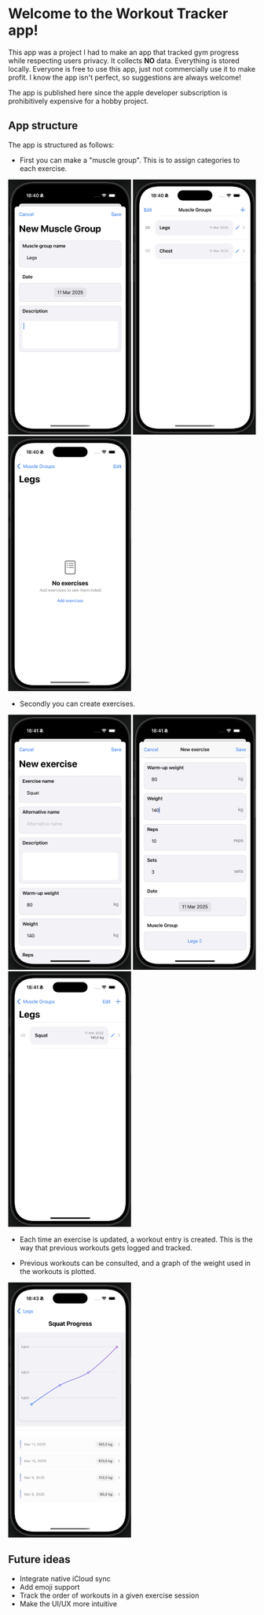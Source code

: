 # Welcome to the Workout Tracker app!
This app was a project I had to make an app that tracked gym progress while respecting users privacy. It collects **NO** data. Everything is stored locally. Everyone is free to use this app, just not commercially use it to make profit. I know the app isn't perfect, so suggestions are always welcome!

The app is published here since the apple developer subscription is prohibitively expensive for a hobby project.

## App structure
The app is structured as follows: 
- First you can make a "muscle group". This is to assign categories to each exercise. 

<img src="images/new_musclegroup.png" width="250"> <img src="images/musclegroup_view.png" width="250"> <img src="images/empty_musclegroup.png" width="250">

- Secondly you can create exercises. 

<img src="images/new_exercise.png" width="250"> <img src="images/new_exercise2.png" width="250"> <img src="images/musclegroup.png" width="250">

- Each time an exercise is updated, a workout entry is created. This is the way that previous workouts gets logged and tracked.

- Previous workouts can be consulted, and a graph of the weight used in the workouts is plotted. 
<img src="images/graph.png" width="250">

## Future ideas
- Integrate native iCloud sync
- Add emoji support
- Track the order of workouts in a given exercise session
- Make the UI/UX more intuitive
